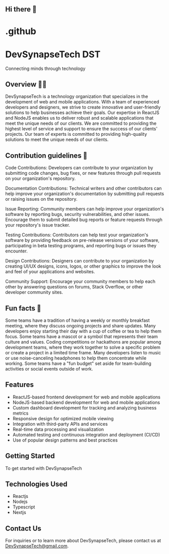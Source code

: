## Hi there 👋

# .github

# DevSynapseTech DST
Connecting minds through technology

## Overview 🙋‍♀️ 
DevSynapseTech is a technology organization that specializes in the development of web and mobile applications.
With a team of experienced developers and designers, we strive to create innovative and user-friendly solutions to help businesses achieve their goals.
Our expertise in ReactJS and NodeJS enables us to deliver robust and scalable applications that meet the unique needs of our clients.
We are committed to providing the highest level of service and support to ensure the success of our clients' projects.
Our team of experts is committed to providing high-quality solutions to meet the unique needs of our clients.

## Contribution guidelines 🌈 
Code Contributions: Developers can contribute to your organization by submitting code changes, bug fixes, 
or new features through pull requests on your organization's repository.

Documentation Contributions: Technical writers and other contributors can help improve your organization's 
documentation by submitting pull requests or raising issues on the repository.

Issue Reporting: Community members can help improve your organization's software by reporting bugs, 
security vulnerabilities, and other issues. Encourage them to submit detailed bug reports or feature
requests through your repository's issue tracker.

Testing Contributions: Contributors can help test your organization's software by providing feedback on 
pre-release versions of your software, participating in beta testing programs, and reporting bugs or issues they encounter.

Design Contributions: Designers can contribute to your organization by creating UI/UX designs, icons, logos,
or other graphics to improve the look and feel of your applications and websites.

Community Support: Encourage your community members to help each other by answering questions on forums, 
Stack Overflow, or other developer community sites.

## Fun facts 🍿 
Some teams have a tradition of having a weekly or monthly breakfast meeting, where they discuss ongoing projects and share updates.
Many developers enjoy starting their day with a cup of coffee or tea to help them focus.
Some teams have a mascot or a symbol that represents their team culture and values.
Coding competitions or hackathons are popular among development teams, where they work together to solve a specific problem or create a project in a limited time frame.
Many developers listen to music or use noise-canceling headphones to help them concentrate while working.
Some teams have a "fun budget" set aside for team-building activities or social events outside of work.

## Features
- ReactJS-based frontend development for web and mobile applications
- NodeJS-based backend development for web and mobile applications
- Custom dashboard development for tracking and analyzing business metrics
- Responsive design for optimized mobile viewing
- Integration with third-party APIs and services
- Real-time data processing and visualization
- Automated testing and continuous integration and deployment (CI/CD)
- Use of popular design patterns and best practices

## Getting Started
To get started with DevSynapseTech

## Technologies Used
- Reactjs
- Nodejs
- Typescript
- Nextjs

## Contact Us
For inquiries or to learn more about DevSynapseTech, please contact us at DevSynapseTech@gmail.com.


